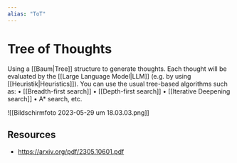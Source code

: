 ```yaml
---
alias: "ToT"
---
```

# Tree of Thoughts

Using a [[Baum|Tree]] structure to generate thoughts. Each thought will be evaluated by the [[Large Language Model|LLM]] (e.g. by using [[Heuristik|Heuristics]]).
You can use the usual tree-based algorithms such as:
	•	[[Breadth-first search]]
	•	[[Depth-first search]]
	•	[[Iterative Deepening search]]
	•	A* search, etc.

![[Bildschirm­foto 2023-05-29 um 18.03.03.png]]

## Resources 

- https://arxiv.org/pdf/2305.10601.pdf
